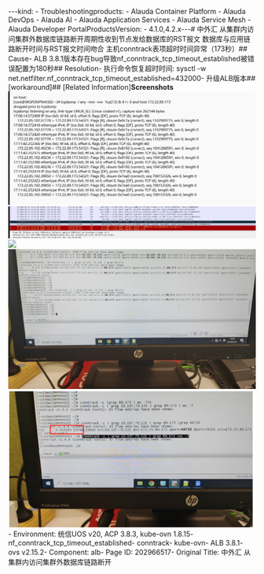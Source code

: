 ---kind:   - Troubleshootingproducts:    - Alauda Container Platform   - Alauda DevOps   - Alauda AI   - Alauda Application Services   - Alauda Service Mesh   - Alauda Developer PortalProductsVersion:   - 4.1.0,4.2.x---<!-- A type of document that involves encountering a fault, diag...it, performing root cause analysis, and providing solutions. --># 中外汇 从集群内访问集群外数据库链路断开周期性收到节点发给数据库的RST报文 数据库与应用链路断开时间与RST报文时间吻合 主机conntrack表项超时时间异常（173秒）## Cause- ALB 3.8.1版本存在bug导致nf_conntrack_tcp_timeout_established被错误配置为180秒## Resolution- 执行命令恢复超时时间: sysctl -w net.netfilter.nf_conntrack_tcp_timeout_established=432000- 升级ALB版本## [workaround]## [Related Information]**Screenshots**![](assets/zhong-wai-hui-cong-ji-qun-nei-fang-wen-ji-qun-wai-shu-ju-ku-lian-lu-duan-kai/image-2024-4-15_17-4-47.png)![](assets/zhong-wai-hui-cong-ji-qun-nei-fang-wen-ji-qun-wai-shu-ju-ku-lian-lu-duan-kai/image-2024-4-15_17-8-25.png)![](assets/zhong-wai-hui-cong-ji-qun-nei-fang-wen-ji-qun-wai-shu-ju-ku-lian-lu-duan-kai/image-2024-4-15_17-10-42.png)![](assets/zhong-wai-hui-cong-ji-qun-nei-fang-wen-ji-qun-wai-shu-ju-ku-lian-lu-duan-kai/image-2024-4-15_17-10-52.png)![](assets/zhong-wai-hui-cong-ji-qun-nei-fang-wen-ji-qun-wai-shu-ju-ku-lian-lu-duan-kai/image-2024-4-15_17-12-33.png)- Environment: 统信UOS v20, ACP 3.8.3, kube-ovn 1.8.15- nf_conntrack_tcp_timeout_established- conntrack- kube-ovn- ALB 3.8.1- ovs v2.15.2- Component: alb- Page ID: 202966517- Original Title: 中外汇 从集群内访问集群外数据库链路断开